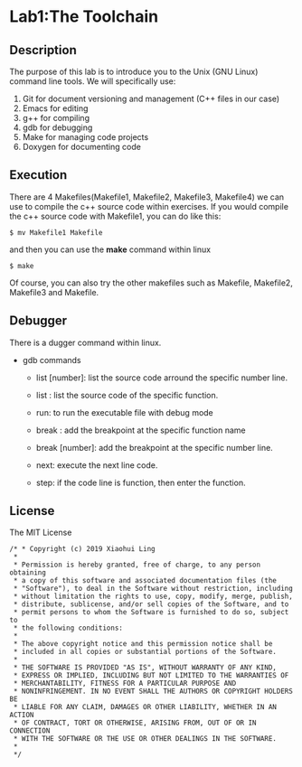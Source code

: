 # Lab1:The Toolchain

## Description
The purpose of this lab is to introduce you to the Unix (GNU Linux) command
line tools. We will specifically use:
1. Git for document versioning and management (C++ files in our case)
2. Emacs for editing
3. g++ for compiling
4. gdb for debugging
5. Make for managing code projects
6. Doxygen for documenting code

## Execution
There are 4 Makefiles(Makefile1, Makefile2, Makefile3, Makefile4) we can use to compile the c++ source code within exercises.
If you would compile the c++ source code with Makefile1, you can do like this:
```
$ mv Makefile1 Makefile
```
and then you can use the **make** command within linux
```
$ make
```
Of course, you can also try the other makefiles such as Makefile, Makefile2, Makefile3 and Makefile.

## Debugger
There is a dugger command within linux.
- gdb commands
	- list [number]: list the source code arround the specific number line.
	- list <function>: list the source code of the specific function.
	
	- run: to run the executable file with debug mode
	
	- break <function>: add the breakpoint at the specific function name
	- break [number]: add the breakpoint at the specific number line.

	- next: execute the next line code.

	- step: if the code line is function, then enter the function.

## License
The MIT License
```
/* * Copyright (c) 2019 Xiaohui Ling
 * 
 * Permission is hereby granted, free of charge, to any person obtaining
 * a copy of this software and associated documentation files (the
 * "Software"), to deal in the Software without restriction, including
 * without limitation the rights to use, copy, modify, merge, publish,
 * distribute, sublicense, and/or sell copies of the Software, and to
 * permit persons to whom the Software is furnished to do so, subject to
 * the following conditions:
 * 
 * The above copyright notice and this permission notice shall be
 * included in all copies or substantial portions of the Software.
 * 
 * THE SOFTWARE IS PROVIDED "AS IS", WITHOUT WARRANTY OF ANY KIND,
 * EXPRESS OR IMPLIED, INCLUDING BUT NOT LIMITED TO THE WARRANTIES OF
 * MERCHANTABILITY, FITNESS FOR A PARTICULAR PURPOSE AND
 * NONINFRINGEMENT. IN NO EVENT SHALL THE AUTHORS OR COPYRIGHT HOLDERS BE
 * LIABLE FOR ANY CLAIM, DAMAGES OR OTHER LIABILITY, WHETHER IN AN ACTION
 * OF CONTRACT, TORT OR OTHERWISE, ARISING FROM, OUT OF OR IN CONNECTION
 * WITH THE SOFTWARE OR THE USE OR OTHER DEALINGS IN THE SOFTWARE.
 * 
 */
```
